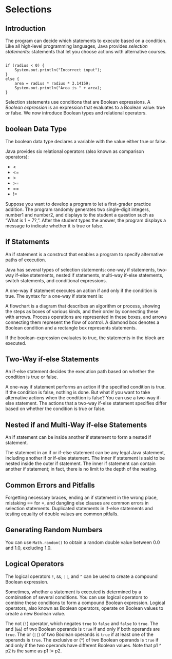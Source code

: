 # Selections

## Introduction

The program can decide which statements to execute based on a condition. Like all high-level programming languages, Java provides *selection statements*: statements that let you choose actions with alternative courses. 

<pre><code>
if (radius < 0) { 
    System.out.println("Incorrect input");
}
else {
    area = radius * radius * 3.14159;
    System.out.println("Area is " + area); 
}
</code></pre>

Selection statements use conditions that are Boolean expressions. A *Boolean expression* is an expression that evaluates to a Boolean value: true or false. We now introduce Boolean types and relational operators.

## boolean Data Type

The boolean data type declares a variable with the value either true or false.

Java provides six relational operators (also known as comparison operators): 
* <
* <=
* \>
* \>=
* ==
* !=

Suppose you want to develop a program to let a first-grader practice addition. The program randomly generates two single-digit integers, number1 and number2, and displays to the student a question such as “What is 1 + 7?,”. After the student types the answer, the program displays a message to indicate whether it is true or false.

## if Statements

An if statement is a construct that enables a program to specify alternative paths of execution.

Java has several types of selection statements: one-way if statements, two-way if-else statements, nested if statements, multi-way if-else statements, switch statements, and conditional expressions.

A one-way if statement executes an action if and only if the condition is true. The syntax for a one-way if statement is:

A flowchart is a diagram that describes an algorithm or process, showing the steps as boxes of various kinds, and their order by connecting these with arrows. Process operations are represented in these boxes, and arrows connecting them represent the flow of control. A diamond box denotes a Boolean condition and a rectangle box represents statements.

If the boolean-expression evaluates to true, the statements in the block are executed.

## Two-Way if-else Statements
 
 An if-else statement decides the execution path based on whether the condition is true or false.
 
 A one-way if statement performs an action if the specified condition is true. If the condition is false, nothing is done. But what if you want to take alternative actions when the condition is false? You can use a two-way if-else statement. The actions that a two-way if-else statement specifies differ based on whether the condition is true or false.
 
 ## Nested if and Multi-Way if-else Statements
 
 An if statement can be inside another if statement to form a nested if statement.
 
 The statement in an if or if-else statement can be any legal Java statement, including another if or if-else statement. The inner if statement is said to be nested inside the outer if statement. The inner if statement can contain another if statement; in fact, there is no limit to the depth of the nesting.
 
 ## Common Errors and Pitfalls
 
 Forgetting necessary braces, ending an if statement in the wrong place, mistaking == for =, and dangling else clauses are common errors in selection statements. Duplicated statements in if-else statements and testing equality of double values are common pitfalls.

## Generating Random Numbers

You can use `Math.random()` to obtain a random double value between 0.0 and 1.0, excluding 1.0.

## Logical Operators

The logical operators `!`, `&&`, `||`, and `^` can be used to create a compound Boolean expression.

Sometimes, whether a statement is executed is determined by a combination of several conditions. You can use logical operators to combine these conditions to form a compound Boolean expression. Logical operators, also known as Boolean operators, operate on Boolean values to create a new Boolean value.

The not (`!`) operator, which negates `true` to `false` and `false` to `true`. The and (`&&`) of two Boolean operands is `true` if and only if both operands are `true`. The or (`||`) of two Boolean operands is `true` if at least one of the operands is `true`. The exclusive or (^) of two Boolean operands is `true` if and only if the two operands have different Boolean values. Note that p1 ^ p2 is the same as p1 != p2.